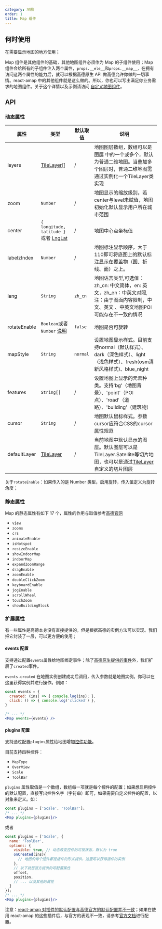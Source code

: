 ```yaml
---
category: 地图
order: 1
title: Map 组件
---
```


## 何时使用

在需要显示地图的地方使用；

Map 组件是其他组件的基础，其他地图组件必须作为 Map 的子组件使用；Map 组件会给所有的子组件注入两个属性，`props.__ele__`和`props.__map__`，在拥有访问这两个属性的能力后，就可以根据高德原生 API 做高德允许你做的一切事情。react-amap 中的其他组件就是这么做的。所以，你也可以写出满足你业务需求的地图组件。关于这个详情以及示例请访问 [自定义地图组件](/articles/extend)。


## API

### 动态属性

| 属性 | 类型 | 默认取值 | 说明 |
|------|-----|------|-----|
| layers | [TileLayer](http://lbs.amap.com/api/javascript-api/reference/layer#TileLayer)\[\]| / |地图图层数组，数组可以是图层 中的一个或多个，默认为普通二维地图。当叠加多个图层时，普通二维地图需通过实例化一个TileLayer类实现|
| zoom | `Number` | / | 地图显示的缩放级别，若center与level未赋值，地图初始化默认显示用户所在城市范围|
| center | `{ longitude, latitude }` 或者 [LngLat](http://lbs.amap.com/api/javascript-api/reference/core#LngLat) | / |地图中心点坐标值|
| labelzIndex |`Number`|/|地图标注显示顺序，大于110即可将底图上的默认标注显示在覆盖物（圆、折线、面）之上。|
| lang |`String`|`zh_cn`|地图语言类型,可选值：zh_cn: 中文简体，en: 英文，zh_en：中英文对照,注：由于图面内容限制，中文、英文 、中英文地图POI可能存在不一致的情况|
| rotateEnable | `Boolean`或者`Number` [说明](#rotate)|`false`|地图是否可旋转|
| mapStyle | `String` |`normal` | 设置地图显示样式。目前支持normal（默认样式）、dark（深色样式）、light（浅色样式）、fresh(osm清新风格样式)、blue_night|
| features |`String[]`|/|设置地图上显示的元素种类。支持'bg'（地图背景）、'point'（POI点）、'road'（道路）、'building'（建筑物）| 
| cursor |`String`|/|地图默认鼠标样式。参数cursor应符合CSS的cursor属性规范|
| defaultLayer |[TileLayer](http://lbs.amap.com/api/javascript-api/reference/layer#TileLayer)|/|当前地图中默认显示的图层。默认图层可以是TileLayer.Satellite等切片地图，也可以是通过[TileLayer](http://lbs.amap.com/api/javascript-api/reference/layer#TileLayer)自定义的切片图层|

<p id="rotate">关于<code>rotateEnable</code>：如果传入的是 Number 类型，启用旋转，传入值定义为旋转角度；</p>

### 静态属性

Map 的静态属性有如下 17 个，属性的作用与取值参考[高德官网](http://lbs.amap.com/api/javascript-api/reference/map)

+ `view`
+ `zooms`
+ `crs`
+ `animateEnable`
+ `isHotspot`
+ `resizeEnable`
+ `showIndoorMap`
+ `indoorMap`
+ `expandZoomRange`
+ `dragEnable`
+ `zoomEnable`
+ `doubleClickZoom`
+ `keyboardEnable`
+ `jogEnable`
+ `scrollWheel`
+ `touchZoom`
+ `showBuildingBlock`

### 扩展属性

有一些属性是高德本身没有直接提供的，但是根据高德的实例方法可以实现。我们把它封装了一层，可以更方便的使用；

#### events 配置

支持通过配置`events`属性给地图绑定事件；除了[高德原生提供的事件](http://lbs.amap.com/api/javascript-api/reference/map)外，我们扩展了`created`事件。

`events.created` 在地图实例创建成功后调用，传入参数就是地图实例。你可以在这里获得实例并进行操作。例如：

```jsx 
const events = {
  created: (ins) => { console.log(ins); },
  click: () => { console.log('clicked') },
}

/* ... */
<Map events={events} />
```


#### plugins 配置

支持通过配置`plugins`属性给地图增加[控件功能](http://lbs.amap.com/api/javascript-api/reference/map-control)。

目前支持四种控件：

+ `MapType`
+ `OverView`
+ `Scale`
+ `ToolBar`

`plugins` 属性取值是一个数组，数组每一项就是每个控件的配置；如果想启用控件的默认配置，直接写出控件名字（字符串）即可，如果需要自定义控件的配置，以对象来定义。如：

```jsx
const plugins = ['Scale', 'ToolBar'];
/* ... */
<Map plugins={plugins}/>
```

或者

```jsx
const plugins = ['Scale', {
  name: 'ToolBar',
  options: {
    visible: true, // 动态改变控件的可视状态，默认为 true
    onCreated(ins){
      // 地图的每个控件都是插件的形式提供，这里可以获得插件的实例
    },
    // 以下就是官方提供的可配置属性
    offset,
    position,
    // ... 以及其他的属性
  }
}];
/* ... */
<Map plugins={plugins}/>
```


注意：[react-amap 对插件的默认配置与高德官方的默认配置并不一致](https://github.com/ElemeFE/react-amap/issues/21)；如果在使用 react-amap 的这些插件后，与官方的表现不一致，请参考[官方文档](http://lbs.amap.com/api/javascript-api/reference/map-control)进行配置。
